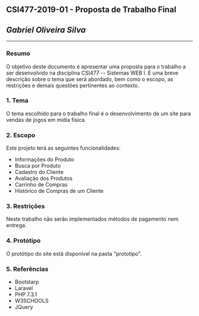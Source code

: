 ## **CSI477-2019-01 - Proposta de Trabalho Final**
## *Gabriel Oliveira Silva*

--------------

<!-- Descrever um resumo sobre o trabalho. -->

### Resumo
O objetivo deste documento é apresentar uma proposta para o trabalho a ser desenvolvido na disciplina CSI477 -- Sistemas WEB I. É uma breve descrição sobre o tema que será abordado, bem como o escopo, as restrições e demais questões pertinentes ao contexto.

<!-- Apresentar o tema. -->
### 1. Tema

  O tema escolhido para o trabalho final é o desenvolvimento de um site para vendas de jogos em mídia física.

<!-- Descrever e limitar o escopo da aplicação. -->
### 2. Escopo

  Este projeto terá as seguintes funcionalidades:

  * Informações do Produto
  * Busca por Produto
  * Cadastro do Cliente
  * Avaliação dos Produtos
  * Carrinho de Compras
  * Histórico de Compras de um Cliente


<!-- Apresentar restrições de funcionalidades e de escopo. -->
### 3. Restrições

  Neste trabalho não serão implementados métodos de pagamento nem entrega.

<!-- Construir alguns protótipos para a aplicação, disponibilizá-los no Github e descrever o que foi considerado. //-->
### 4. Protótipo
  O protótipo do site está disponível na pasta "prototipo".

### 5. Referências
 * Bootstarp
 * Laravel
 * PHP 7.3.1
 * W3SCHOOLS
 * JQuery
